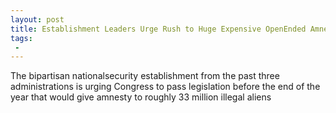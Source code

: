 ```yaml
---
layout: post
title: Establishment Leaders Urge Rush to Huge Expensive OpenEnded Amnesty
tags:
 -
---
```

The bipartisan nationalsecurity establishment from the past three administrations is urging Congress to pass legislation before the end of the year that would give amnesty to roughly 33 million illegal aliens
